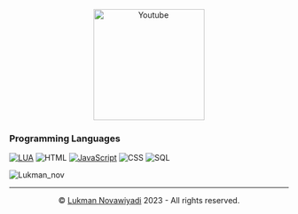 <div align="center"><img alt="Youtube" src="https://media.discordapp.net/attachments/901446802711142460/1062779777687224400/LN_Logo.gif" width="200px"></div>

### Programming Languages

[![LUA](https://img.shields.io/badge/-Lua-000?&logo=lua&logoColor=2C2D72)](https://github.com/lukman-nov?tab=repositories&q=&type=&language=lua)
![HTML](https://img.shields.io/badge/-HTML-000?&logo=html5)
[![JavaScript](https://img.shields.io/badge/-JavaScript-000?&logo=JavaScript&logoColor=ddc508)](https://github.com/lukman-nov?tab=repositories&q=&type=&language=javascript)
![CSS](https://img.shields.io/badge/-CSS-000?&logo=css3&logoColor=007ACC)
![SQL](https://img.shields.io/badge/-SQL-000?&logo=MySQL&logoColor=4479A1)

![Lukman_nov](https://github-readme-stats.vercel.app/api?username=lukman-nov&show_icons=true&theme=dark&hide=contribs)
<hr>
</div>


<p align="center">©️ <a href="https://www.youtube.com/channel/UCCbuILiiNcuJsOb-sLM95oQ">Lukman Novawiyadi</a> 2023 - All rights reserved.</p>
